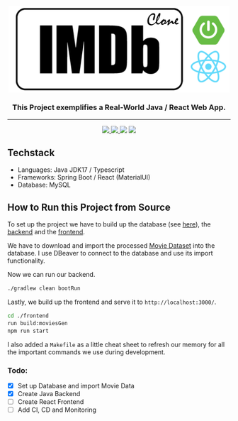 
<p align="center">
<img  alt="imdb-clone" align="center" width="500" src="docs/imdb-clone-logo.png" />
<h3 align="center">This Project exemplifies a Real-World Java / React Web App.</h3>
<p>

---

<p id="Badges" align="center">
  <a href="https://github.com/NiklasTiede/IMDb-Clone/commits/master">
    <img src="https://img.shields.io/github/last-commit/NiklasTiede/IMDb-Clone">
  </a>
  <a href="https://github.com/NiklasTiede/IMDb-Clone/issues">
    <img src="https://img.shields.io/github/issues-raw/niklastiede/imdb-clone" />
  </a>
  <a>
    <img src="https://img.shields.io/github/languages/code-size/niklastiede/imdb-clone" />
  </a>
  <a>
    <img src="https://img.shields.io/github/license/niklastiede/imdb-clone" />
  </a>
</p>

## Techstack
- Languages: Java JDK17 / Typescript
- Frameworks: Spring Boot / React (MaterialUI)
- Database: MySQL

## How to Run this Project from Source

To set up the project we have to build up the database (see [here](database/README.md)), 
the [backend](src/main/java/com/thecodinglab/imdbclone/Application.java) and the [frontend](frontend/package.json).

We have to download and import the processed [Movie Dataset](https://www.dropbox.com/s/rzmhet4qf2joczz/processed_imdb_movies.csv?dl=0) 
into the database. I use DBeaver to connect to the database and use its import functionality. 

Now we can run our backend.

```bash
./gradlew clean bootRun
```

Lastly, we build up the frontend and serve it to `http://localhost:3000/`.

```bash
cd ./frontend
run build:moviesGen
npm run start
```

I also added a `Makefile` as a little cheat sheet to refresh our memory for all the important commands 
we use during development.

### Todo:

-[x] Set up Database and import Movie Data
-[x] Create Java Backend 
-[ ] Create React Frontend
-[ ] Add CI, CD and Monitoring

